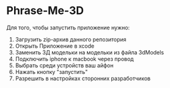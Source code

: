 # Phrase-Me-3D

Для того, чтобы запустить приложение нужно:
1) Загрузить zip-архив данного репозитория
2) Открыть Приложение в xcode
3) Заменить 3Д модельки на модельки из файла 3dModels
4) Подключить iphone к macbook через провод
5) Выбрать среди устройств ваш айфон
6) Нажать кнопку "запустить"
7) Разрешить в настройках сторонних разработчиков
